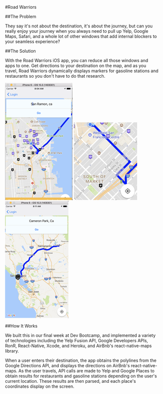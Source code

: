#Road Warriors

##The Problem

They say it's not about the destination, it's about the journey, but can you really enjoy your journey when you always need to pull up Yelp, Google Maps, Safari, and a whole lot of other windows that add internal blockers to your seamless experience?

##The Solution

With the Road Warriors iOS app, you can reduce all those windows and apps to one. Get directions to your destination on the map, and as you travel, Road Warriors dynamically displays markers for gasoline stations and restaurants so you don't have to do that research.

![Markers](./images/RWimg1.png)
![Directions](./images/RWimg2.png)
![WholeView](./images/RWimg3.png)


##How It Works

We built this in our final week at Dev Bootcamp, and implemented a variety of technologies including the Yelp Fusion API, Google Developers APIs, RonR, React-Native, Xcode, and Heroku, and AirBnb's react-native-maps library.

When a user enters their destination, the app obtains the polylines from the Google Directions API, and displays the directions on AirBnb's react-native-maps. As the user travels, API calls are made to Yelp and Google Places to obtain results for restaurants and gasoline stations depending on the user's current location. These results are then parsed, and each place's coordinates display on the screen.

